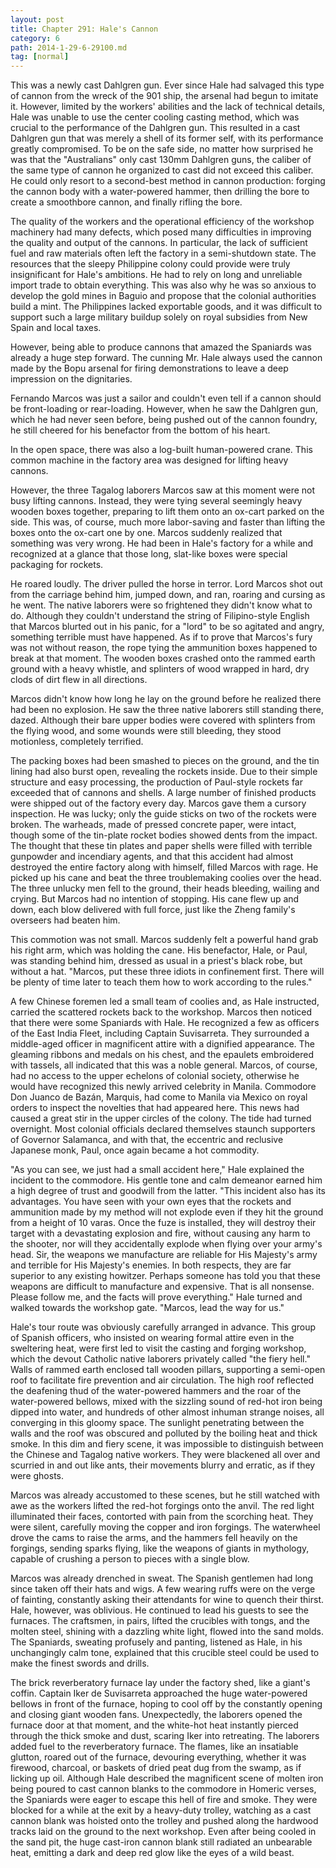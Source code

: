 ```yaml
---
layout: post
title: Chapter 291: Hale's Cannon
category: 6
path: 2014-1-29-6-29100.md
tag: [normal]
---
```


This was a newly cast Dahlgren gun. Ever since Hale had salvaged this type of cannon from the wreck of the 901 ship, the arsenal had begun to imitate it. However, limited by the workers' abilities and the lack of technical details, Hale was unable to use the center cooling casting method, which was crucial to the performance of the Dahlgren gun. This resulted in a cast Dahlgren gun that was merely a shell of its former self, with its performance greatly compromised. To be on the safe side, no matter how surprised he was that the "Australians" only cast 130mm Dahlgren guns, the caliber of the same type of cannon he organized to cast did not exceed this caliber. He could only resort to a second-best method in cannon production: forging the cannon body with a water-powered hammer, then drilling the bore to create a smoothbore cannon, and finally rifling the bore.

The quality of the workers and the operational efficiency of the workshop machinery had many defects, which posed many difficulties in improving the quality and output of the cannons. In particular, the lack of sufficient fuel and raw materials often left the factory in a semi-shutdown state. The resources that the sleepy Philippine colony could provide were truly insignificant for Hale's ambitions. He had to rely on long and unreliable import trade to obtain everything. This was also why he was so anxious to develop the gold mines in Baguio and propose that the colonial authorities build a mint. The Philippines lacked exportable goods, and it was difficult to support such a large military buildup solely on royal subsidies from New Spain and local taxes.

However, being able to produce cannons that amazed the Spaniards was already a huge step forward. The cunning Mr. Hale always used the cannon made by the Bopu arsenal for firing demonstrations to leave a deep impression on the dignitaries.

Fernando Marcos was just a sailor and couldn't even tell if a cannon should be front-loading or rear-loading. However, when he saw the Dahlgren gun, which he had never seen before, being pushed out of the cannon foundry, he still cheered for his benefactor from the bottom of his heart.

In the open space, there was also a log-built human-powered crane. This common machine in the factory area was designed for lifting heavy cannons.

However, the three Tagalog laborers Marcos saw at this moment were not busy lifting cannons. Instead, they were tying several seemingly heavy wooden boxes together, preparing to lift them onto an ox-cart parked on the side. This was, of course, much more labor-saving and faster than lifting the boxes onto the ox-cart one by one. Marcos suddenly realized that something was very wrong. He had been in Hale's factory for a while and recognized at a glance that those long, slat-like boxes were special packaging for rockets.

He roared loudly. The driver pulled the horse in terror. Lord Marcos shot out from the carriage behind him, jumped down, and ran, roaring and cursing as he went. The native laborers were so frightened they didn't know what to do. Although they couldn't understand the string of Filipino-style English that Marcos blurted out in his panic, for a "lord" to be so agitated and angry, something terrible must have happened. As if to prove that Marcos's fury was not without reason, the rope tying the ammunition boxes happened to break at that moment. The wooden boxes crashed onto the rammed earth ground with a heavy whistle, and splinters of wood wrapped in hard, dry clods of dirt flew in all directions.

Marcos didn't know how long he lay on the ground before he realized there had been no explosion. He saw the three native laborers still standing there, dazed. Although their bare upper bodies were covered with splinters from the flying wood, and some wounds were still bleeding, they stood motionless, completely terrified.

The packing boxes had been smashed to pieces on the ground, and the tin lining had also burst open, revealing the rockets inside. Due to their simple structure and easy processing, the production of Paul-style rockets far exceeded that of cannons and shells. A large number of finished products were shipped out of the factory every day. Marcos gave them a cursory inspection. He was lucky; only the guide sticks on two of the rockets were broken. The warheads, made of pressed concrete paper, were intact, though some of the tin-plate rocket bodies showed dents from the impact. The thought that these tin plates and paper shells were filled with terrible gunpowder and incendiary agents, and that this accident had almost destroyed the entire factory along with himself, filled Marcos with rage. He picked up his cane and beat the three troublemaking coolies over the head. The three unlucky men fell to the ground, their heads bleeding, wailing and crying. But Marcos had no intention of stopping. His cane flew up and down, each blow delivered with full force, just like the Zheng family's overseers had beaten him.

This commotion was not small. Marcos suddenly felt a powerful hand grab his right arm, which was holding the cane. His benefactor, Hale, or Paul, was standing behind him, dressed as usual in a priest's black robe, but without a hat. "Marcos, put these three idiots in confinement first. There will be plenty of time later to teach them how to work according to the rules."

A few Chinese foremen led a small team of coolies and, as Hale instructed, carried the scattered rockets back to the workshop. Marcos then noticed that there were some Spaniards with Hale. He recognized a few as officers of the East India Fleet, including Captain Suvisarreta. They surrounded a middle-aged officer in magnificent attire with a dignified appearance. The gleaming ribbons and medals on his chest, and the epaulets embroidered with tassels, all indicated that this was a noble general. Marcos, of course, had no access to the upper echelons of colonial society, otherwise he would have recognized this newly arrived celebrity in Manila. Commodore Don Juanco de Bazán, Marquis, had come to Manila via Mexico on royal orders to inspect the novelties that had appeared here. This news had caused a great stir in the upper circles of the colony. The tide had turned overnight. Most colonial officials declared themselves staunch supporters of Governor Salamanca, and with that, the eccentric and reclusive Japanese monk, Paul, once again became a hot commodity.

"As you can see, we just had a small accident here," Hale explained the incident to the commodore. His gentle tone and calm demeanor earned him a high degree of trust and goodwill from the latter. "This incident also has its advantages. You have seen with your own eyes that the rockets and ammunition made by my method will not explode even if they hit the ground from a height of 10 varas. Once the fuze is installed, they will destroy their target with a devastating explosion and fire, without causing any harm to the shooter, nor will they accidentally explode when flying over your army's head. Sir, the weapons we manufacture are reliable for His Majesty's army and terrible for His Majesty's enemies. In both respects, they are far superior to any existing howitzer. Perhaps someone has told you that these weapons are difficult to manufacture and expensive. That is all nonsense. Please follow me, and the facts will prove everything." Hale turned and walked towards the workshop gate. "Marcos, lead the way for us."

Hale's tour route was obviously carefully arranged in advance. This group of Spanish officers, who insisted on wearing formal attire even in the sweltering heat, were first led to visit the casting and forging workshop, which the devout Catholic native laborers privately called "the fiery hell." Walls of rammed earth enclosed tall wooden pillars, supporting a semi-open roof to facilitate fire prevention and air circulation. The high roof reflected the deafening thud of the water-powered hammers and the roar of the water-powered bellows, mixed with the sizzling sound of red-hot iron being dipped into water, and hundreds of other almost inhuman strange noises, all converging in this gloomy space. The sunlight penetrating between the walls and the roof was obscured and polluted by the boiling heat and thick smoke. In this dim and fiery scene, it was impossible to distinguish between the Chinese and Tagalog native workers. They were blackened all over and scurried in and out like ants, their movements blurry and erratic, as if they were ghosts.

Marcos was already accustomed to these scenes, but he still watched with awe as the workers lifted the red-hot forgings onto the anvil. The red light illuminated their faces, contorted with pain from the scorching heat. They were silent, carefully moving the copper and iron forgings. The waterwheel drove the cams to raise the arms, and the hammers fell heavily on the forgings, sending sparks flying, like the weapons of giants in mythology, capable of crushing a person to pieces with a single blow.

Marcos was already drenched in sweat. The Spanish gentlemen had long since taken off their hats and wigs. A few wearing ruffs were on the verge of fainting, constantly asking their attendants for wine to quench their thirst. Hale, however, was oblivious. He continued to lead his guests to see the furnaces. The craftsmen, in pairs, lifted the crucibles with tongs, and the molten steel, shining with a dazzling white light, flowed into the sand molds. The Spaniards, sweating profusely and panting, listened as Hale, in his unchangingly calm tone, explained that this crucible steel could be used to make the finest swords and drills.

The brick reverberatory furnace lay under the factory shed, like a giant's coffin. Captain Iker de Suvisarreta approached the huge water-powered bellows in front of the furnace, hoping to cool off by the constantly opening and closing giant wooden fans. Unexpectedly, the laborers opened the furnace door at that moment, and the white-hot heat instantly pierced through the thick smoke and dust, scaring Iker into retreating. The laborers added fuel to the reverberatory furnace. The flames, like an insatiable glutton, roared out of the furnace, devouring everything, whether it was firewood, charcoal, or baskets of dried peat dug from the swamp, as if licking up oil. Although Hale described the magnificent scene of molten iron being poured to cast cannon blanks to the commodore in Homeric verses, the Spaniards were eager to escape this hell of fire and smoke. They were blocked for a while at the exit by a heavy-duty trolley, watching as a cast cannon blank was hoisted onto the trolley and pushed along the hardwood tracks laid on the ground to the next workshop. Even after being cooled in the sand pit, the huge cast-iron cannon blank still radiated an unbearable heat, emitting a dark and deep red glow like the eyes of a wild beast.